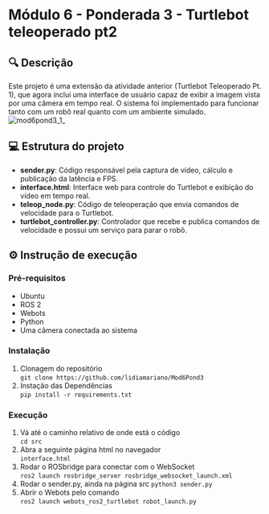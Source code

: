# Módulo 6 - Ponderada 3 - Turtlebot teleoperado pt2
## 🔍 Descrição
Este projeto é uma extensão da atividade anterior (Turtlebot Teleoperado Pt. 1), que agora inclui uma interface de usuário capaz de exibir a imagem vista por uma câmera em tempo real. O sistema foi implementado para funcionar tanto com um robô real quanto com um ambiente simulado.
![mod6pond3_1_](https://github.com/lidiamariano/Mod6Pond3/assets/123901342/9d180069-b3c9-40c3-8c9d-ab09925678d8)

## 💻 Estrutura do projeto
- **sender.py**: Código responsável pela captura de vídeo, cálculo e publicação da latência e FPS.
- **interface.html**: Interface web para controle do Turtlebot e exibição do vídeo em tempo real.
- **teleop_node.py**: Código de teleoperação que envia comandos de velocidade para o Turtlebot.
- **turtlebot_controller.py**: Controlador que recebe e publica comandos de velocidade e possui um serviço para parar o robô.
## ⚙️ Instrução de execução
### Pré-requisitos
- Ubuntu
- ROS 2
- Webots
- Python
- Uma câmera conectada ao sistema
### Instalação
1) Clonagem do repositório <br/>
`git clone https://github.com/lidiamariano/Mod6Pond3`
2) Instação das Dependências <br/>
`pip install -r requirements.txt`
### Execução
1) Vá até o caminho relativo de onde está o código <br/>
`cd src`
2) Abra a seguinte página html no navegador <br/>
`interface.html`
3) Rodar o ROSbridge para conectar com o WebSocket <br/>
`ros2 launch rosbridge_server rosbridge_websocket_launch.xml`
4) Rodar o sender.py, ainda na página src
`python3 sender.py`
5) Abrir o Webots pelo comando <br/>
`ros2 launch webots_ros2_turtlebot robot_launch.py`




